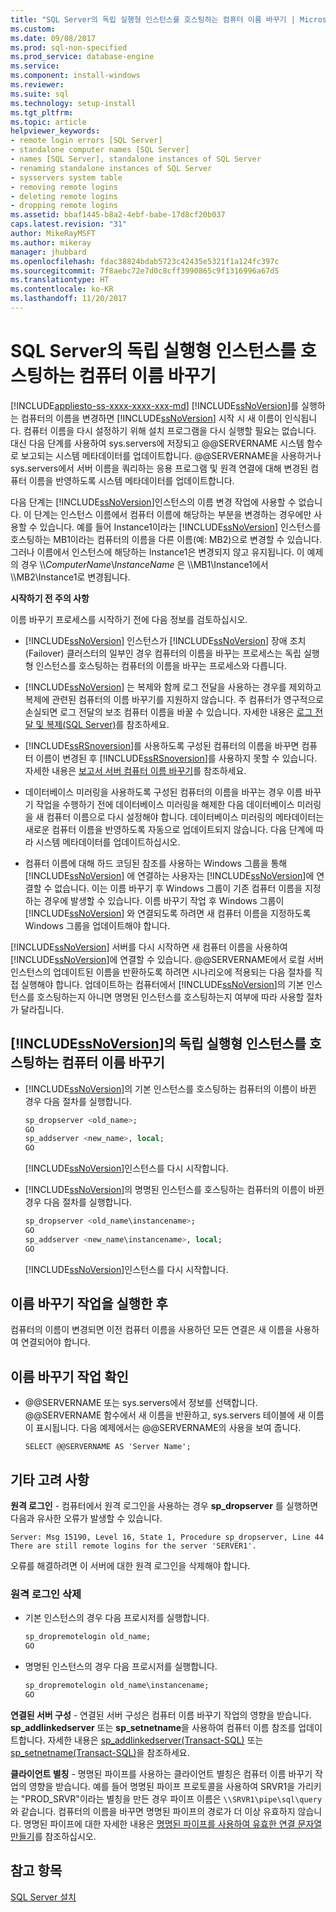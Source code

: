 ```yaml
---
title: "SQL Server의 독립 실행형 인스턴스를 호스팅하는 컴퓨터 이름 바꾸기 | Microsoft Docs"
ms.custom: 
ms.date: 09/08/2017
ms.prod: sql-non-specified
ms.prod_service: database-engine
ms.service: 
ms.component: install-windows
ms.reviewer: 
ms.suite: sql
ms.technology: setup-install
ms.tgt_pltfrm: 
ms.topic: article
helpviewer_keywords:
- remote login errors [SQL Server]
- standalone computer names [SQL Server]
- names [SQL Server], standalone instances of SQL Server
- renaming standalone instances of SQL Server
- sysservers system table
- removing remote logins
- deleting remote logins
- dropping remote logins
ms.assetid: bbaf1445-b8a2-4ebf-babe-17d8cf20b037
caps.latest.revision: "31"
author: MikeRayMSFT
ms.author: mikeray
manager: jhubbard
ms.openlocfilehash: fdac38824bdab5723c42435e5321f1a124fc397c
ms.sourcegitcommit: 7f8aebc72e7d0c8cff3990865c9f1316996a67d5
ms.translationtype: HT
ms.contentlocale: ko-KR
ms.lasthandoff: 11/20/2017
---
```

# <a name="rename-a-computer-that-hosts-a-stand-alone-instance-of-sql-server"></a>SQL Server의 독립 실행형 인스턴스를 호스팅하는 컴퓨터 이름 바꾸기
[!INCLUDE[appliesto-ss-xxxx-xxxx-xxx-md](../../includes/appliesto-ss-xxxx-xxxx-xxx-md.md)] [!INCLUDE[ssNoVersion](../../includes/ssnoversion-md.md)]를 실행하는 컴퓨터의 이름을 변경하면 [!INCLUDE[ssNoVersion](../../includes/ssnoversion-md.md)] 시작 시 새 이름이 인식됩니다. 컴퓨터 이름을 다시 설정하기 위해 설치 프로그램을 다시 실행할 필요는 없습니다. 대신 다음 단계를 사용하여 sys.servers에 저장되고 @@SERVERNAME 시스템 함수로 보고되는 시스템 메타데이터를 업데이트합니다. @@SERVERNAME을 사용하거나 sys.servers에서 서버 이름을 쿼리하는 응용 프로그램 및 원격 연결에 대해 변경된 컴퓨터 이름을 반영하도록 시스템 메타데이터를 업데이트합니다.  
  
다음 단계는 [!INCLUDE[ssNoVersion](../../includes/ssnoversion-md.md)]인스턴스의 이름 변경 작업에 사용할 수 없습니다. 이 단계는 인스턴스 이름에서 컴퓨터 이름에 해당하는 부분을 변경하는 경우에만 사용할 수 있습니다. 예를 들어 Instance1이라는 [!INCLUDE[ssNoVersion](../../includes/ssnoversion-md.md)] 인스턴스를 호스팅하는 MB1이라는 컴퓨터의 이름을 다른 이름(예: MB2)으로 변경할 수 있습니다. 그러나 이름에서 인스턴스에 해당하는 Instance1은 변경되지 않고 유지됩니다. 이 예제의 경우 \\\\*ComputerName*\\*InstanceName* 은 \\\MB1\Instance1에서 \\\MB2\Instance1로 변경됩니다.  
  
 **시작하기 전 주의 사항**  
  
 이름 바꾸기 프로세스를 시작하기 전에 다음 정보를 검토하십시오.  
  
-   [!INCLUDE[ssNoVersion](../../includes/ssnoversion-md.md)] 인스턴스가 [!INCLUDE[ssNoVersion](../../includes/ssnoversion-md.md)] 장애 조치(Failover) 클러스터의 일부인 경우 컴퓨터의 이름을 바꾸는 프로세스는 독립 실행형 인스턴스를 호스팅하는 컴퓨터의 이름을 바꾸는 프로세스와 다릅니다.  
  
-   [!INCLUDE[ssNoVersion](../../includes/ssnoversion-md.md)] 는 복제와 함께 로그 전달을 사용하는 경우를 제외하고 복제에 관련된 컴퓨터의 이름 바꾸기를 지원하지 않습니다. 주 컴퓨터가 영구적으로 손실되면 로그 전달의 보조 컴퓨터 이름을 바꿀 수 있습니다. 자세한 내용은 [로그 전달 및 복제&#40;SQL Server&#41;](../../database-engine/log-shipping/log-shipping-and-replication-sql-server.md)를 참조하세요.  
  
-   [!INCLUDE[ssRSnoversion](../../includes/ssrsnoversion-md.md)]를 사용하도록 구성된 컴퓨터의 이름을 바꾸면 컴퓨터 이름이 변경된 후 [!INCLUDE[ssRSnoversion](../../includes/ssrsnoversion-md.md)]를 사용하지 못할 수 있습니다. 자세한 내용은 [보고서 서버 컴퓨터 이름 바꾸기](../../reporting-services/report-server/rename-a-report-server-computer.md)를 참조하세요.  
  
-   데이터베이스 미러링을 사용하도록 구성된 컴퓨터의 이름을 바꾸는 경우 이름 바꾸기 작업을 수행하기 전에 데이터베이스 미러링을 해제한 다음 데이터베이스 미러링을 새 컴퓨터 이름으로 다시 설정해야 합니다. 데이터베이스 미러링의 메타데이터는 새로운 컴퓨터 이름을 반영하도록 자동으로 업데이트되지 않습니다. 다음 단계에 따라 시스템 메타데이터를 업데이트하십시오.  
  
-   컴퓨터 이름에 대해 하드 코딩된 참조를 사용하는 Windows 그룹을 통해 [!INCLUDE[ssNoVersion](../../includes/ssnoversion-md.md)] 에 연결하는 사용자는 [!INCLUDE[ssNoVersion](../../includes/ssnoversion-md.md)]에 연결할 수 없습니다. 이는 이름 바꾸기 후 Windows 그룹이 기존 컴퓨터 이름을 지정하는 경우에 발생할 수 있습니다. 이름 바꾸기 작업 후 Windows 그룹이 [!INCLUDE[ssNoVersion](../../includes/ssnoversion-md.md)] 와 연결되도록 하려면 새 컴퓨터 이름을 지정하도록 Windows 그룹을 업데이트해야 합니다.  
  
 [!INCLUDE[ssNoVersion](../../includes/ssnoversion-md.md)] 서버를 다시 시작하면 새 컴퓨터 이름을 사용하여 [!INCLUDE[ssNoVersion](../../includes/ssnoversion-md.md)]에 연결할 수 있습니다. @@SERVERNAME에서 로컬 서버 인스턴스의 업데이트된 이름을 반환하도록 하려면 시나리오에 적용되는 다음 절차를 직접 실행해야 합니다. 업데이트하는 컴퓨터에서 [!INCLUDE[ssNoVersion](../../includes/ssnoversion-md.md)]의 기본 인스턴스를 호스팅하는지 아니면 명명된 인스턴스를 호스팅하는지 여부에 따라 사용할 절차가 달라집니다.  
  
## <a name="rename-a-computer-that-hosts-a-stand-alone-instance-of-includessnoversionincludesssnoversion-mdmd"></a>[!INCLUDE[ssNoVersion](../../includes/ssnoversion-md.md)]의 독립 실행형 인스턴스를 호스팅하는 컴퓨터 이름 바꾸기  
  
-   [!INCLUDE[ssNoVersion](../../includes/ssnoversion-md.md)]의 기본 인스턴스를 호스팅하는 컴퓨터의 이름이 바뀐 경우 다음 절차를 실행합니다.  
  
    ```sql
    sp_dropserver <old_name>;  
    GO  
    sp_addserver <new_name>, local;  
    GO  
    ```  
  
     [!INCLUDE[ssNoVersion](../../includes/ssnoversion-md.md)]인스턴스를 다시 시작합니다.  
  
-   [!INCLUDE[ssNoVersion](../../includes/ssnoversion-md.md)]의 명명된 인스턴스를 호스팅하는 컴퓨터의 이름이 바뀐 경우 다음 절차를 실행합니다.  
  
    ```sql
    sp_dropserver <old_name\instancename>;  
    GO  
    sp_addserver <new_name\instancename>, local;  
    GO  
    ```  
  
     [!INCLUDE[ssNoVersion](../../includes/ssnoversion-md.md)]인스턴스를 다시 시작합니다.  
  
## <a name="after-the-renaming-operation"></a>이름 바꾸기 작업을 실행한 후  
 컴퓨터의 이름이 변경되면 이전 컴퓨터 이름을 사용하던 모든 연결은 새 이름을 사용하여 연결되어야 합니다.  
  
## <a name="verify-renaming-operation"></a>이름 바꾸기 작업 확인  
  
-   @@SERVERNAME 또는 sys.servers에서 정보를 선택합니다. @@SERVERNAME 함수에서 새 이름을 반환하고, sys.servers 테이블에 새 이름이 표시됩니다. 다음 예제에서는 @@SERVERNAME의 사용을 보여 줍니다.  
  
    ```  
    SELECT @@SERVERNAME AS 'Server Name';  
    ```  
  
## <a name="additional-considerations"></a>기타 고려 사항  
 **원격 로그인** - 컴퓨터에서 원격 로그인을 사용하는 경우 **sp_dropserver** 를 실행하면 다음과 유사한 오류가 발생할 수 있습니다.  
  
 `Server: Msg 15190, Level 16, State 1, Procedure sp_dropserver, Line 44 There are still remote logins for the server 'SERVER1'.`  
  
 오류를 해결하려면 이 서버에 대한 원격 로그인을 삭제해야 합니다.  
  
### <a name="drop-remote-logins"></a>원격 로그인 삭제  
  
-   기본 인스턴스의 경우 다음 프로시저를 실행합니다.  
  
    ```sql
    sp_dropremotelogin old_name;  
    GO  
    ```  
  
-   명명된 인스턴스의 경우 다음 프로시저를 실행합니다.  
  
    ```sql
    sp_dropremotelogin old_name\instancename;  
    GO  
    ```  
  
 **연결된 서버 구성** - 연결된 서버 구성은 컴퓨터 이름 바꾸기 작업의 영향을 받습니다. **sp_addlinkedserver** 또는 **sp_setnetname**을 사용하여 컴퓨터 이름 참조를 업데이트합니다. 자세한 내용은 [sp_addlinkedserver&#40;Transact-SQL&#41;](../../relational-databases/system-stored-procedures/sp-addlinkedserver-transact-sql.md) 또는 [sp_setnetname&#40;Transact-SQL&#41;](../../relational-databases/system-stored-procedures/sp-setnetname-transact-sql.md)을 참조하세요.  
  
 **클라이언트 별칭** - 명명된 파이프를 사용하는 클라이언트 별칭은 컴퓨터 이름 바꾸기 작업의 영향을 받습니다. 예를 들어 명명된 파이프 프로토콜을 사용하여 SRVR1을 가리키는 "PROD_SRVR"이라는 별칭을 만든 경우 파이프 이름은 `\\SRVR1\pipe\sql\query`와 같습니다. 컴퓨터의 이름을 바꾸면 명명된 파이프의 경로가 더 이상 유효하지 않습니다. 명명된 파이프에 대한 자세한 내용은 [명명된 파이프를 사용하여 유효한 연결 문자열 만들기](http://go.microsoft.com/fwlink/?LinkId=111063)를 참조하십시오.  
  
## <a name="see-also"></a>참고 항목  
 [SQL Server 설치](../../database-engine/install-windows/install-sql-server.md)  
  
  
